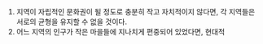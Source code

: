 1. 지역이 자립적인 문화권이 될 정도로 충분히 작고 자치적이지 않다면, 각 지역들은 서로의 균형을 유지할 수 없을 것이다.
2. 어느 지역의 인구가 작은 마을들에 지나치게 편중되어 있었다면, 현대적